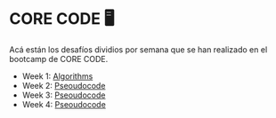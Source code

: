 # CORE CODE 🖥

Acá están los desafíos dividios por semana que se han realizado en el bootcamp de CORE CODE.


- Week 1: [Algorithms](https://github.com/Lal0gg/core-code-from-scratch-readme/tree/main/Week1)
- Week 2: [Pseoudocode](https://github.com/Lal0gg/core-code-from-scratch-readme/tree/main/Week2)
- Week 3: [Pseoudocode](https://github.com/Lal0gg/core-code-from-scratch-readme/tree/main/Week3)
- Week 4: [Pseoudocode](https://github.com/Lal0gg/core-code-from-scratch-readme/tree/main/Week4)

